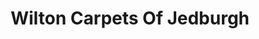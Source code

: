 ---
title: "Wilton Carpets Of Jedburgh"
url: /jedburgh/wilton-carpets-of-jedburgh/
shop: Teppiche
---
